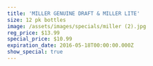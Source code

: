 ```yaml
---
title: 'MILLER GENUINE DRAFT & MILLER LITE'
size: 12 pk bottles
image: /assets/images/specials/miller (2).jpg
reg_price: $13.99
special_price: $10.99
expiration_date: 2016-05-18T00:00:00.000Z
show_special: true
---
```



